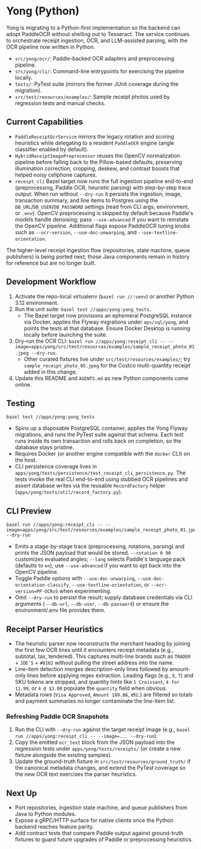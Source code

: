# Yong (Python)

Yong is migrating to a Python-first implementation so the backend can adopt PaddleOCR
without shelling out to Tesseract. The service continues to orchestrate receipt ingestion,
OCR, and LLM-assisted parsing, with the OCR pipeline now written in Python.

- `src/yong/ocr/`: Paddle-backed OCR adapters and preprocessing pipeline.
- `src/yong/cli/`: Command-line entrypoints for exercising the pipeline locally.
- `tests/`: PyTest suite (mirrors the former JUnit coverage during the migration).
- `src/test/resources/examples/`: Sample receipt photos used by regression tests and manual checks.

## Current Capabilities
- `PaddleReceiptOcrService` mirrors the legacy rotation and scoring heuristics while delegating
  to a resident `PaddleOCR` engine (angle classifier enabled by default).
- `HybridReceiptImagePreprocessor` reuses the OpenCV normalization pipeline before falling back
  to the Pillow-based defaults, preserving illumination correction, cropping, deskew, and contrast
  boosts that helped noisy cellphone captures.
- `receipt_cli` Bazel target now runs the full ingestion pipeline end-to-end (preprocessing,
  Paddle OCR, heuristic parsing) with step-by-step trace output. When run without `--dry-run` it
  persists the ingestion, image, transaction summary, and line items to Postgres using the
  `DB_URL`/`DB_USER`/`DB_PASSWORD` settings (read from CLI args, environment, or `.env`). OpenCV
  preprocessing is skipped by default because Paddle's models handle denoising; pass `--use-advanced`
  if you want to reinstate the OpenCV pipeline. Additional flags expose PaddleOCR tuning knobs such
  as `--ocr-version`, `--use-doc-unwarping`, and `--use-textline-orientation`.

The higher-level receipt ingestion flow (repositories, state machine, queue publishers) is being
ported next; those Java components remain in history for reference but are no longer built.

## Development Workflow
1. Activate the repo-local virtualenv (`bazel run //:venv`) or another Python 3.12 environment.
2. Run the unit suite: `bazel test //apps/yong:yong_tests`.
   - The Bazel target now provisions an ephemeral PostgreSQL instance via Docker, applies
     the Flyway migrations under `ops/sql/yong`, and points the tests at that database.
     Ensure Docker Desktop is running locally before launching the suite.
3. Dry-run the OCR CLI: `bazel run //apps/yong:receipt_cli -- --image=apps/yong/src/test/resources/examples/sample_receipt_photo_01.jpeg --dry-run`.
   - Other curated fixtures live under `src/test/resources/examples/`; try
     `sample_receipt_photo_05.jpeg` for the Costco multi-quantity receipt added in this change.
4. Update this README and `AGENTS.md` as new Python components come online.

## Testing
```
bazel test //apps/yong:yong_tests
```
- Spins up a disposable PostgreSQL container, applies the Yong Flyway migrations, and runs the
  PyTest suite against that schema. Each test runs inside its own transaction and rolls back on
  completion, so the database stays pristine.
- Requires Docker (or another engine compatible with the `docker` CLI) on the host.
- CLI persistence coverage lives in `apps/yong/tests/persistence/test_receipt_cli_persistence.py`.
  The tests invoke the real CLI end-to-end using stubbed OCR pipelines and assert database writes
  via the reusable `RecordFactory` helper (`apps/yong/tests/util/record_factory.py`).

## CLI Preview
```
bazel run //apps/yong:receipt_cli -- --image=apps/yong/src/test/resources/examples/sample_receipt_photo_01.jpeg --dry-run
```
- Emits a stage-by-stage trace (preprocessing, rotations, parsing) and prints the JSON payload that
  would be stored. `--rotation 0 90` customizes evaluated angles; `--lang` selects Paddle's language
  pack (defaults to `en`); use `--use-advanced` if you want to opt back into the OpenCV pipeline.
- Toggle Paddle options with `--use-doc-unwarping`, `--use-doc-orientation-classify`,
  `--use-textline-orientation`, or `--ocr-version=PP-OCRv5` when experimenting.
- Omit `--dry-run` to persist the result; supply database credentials via CLI arguments (
  `--db-url`, `--db-user`, `--db-password`) or ensure the environment/.env file provides them.

## Receipt Parser Heuristics
- The heuristic parser now reconstructs the merchant heading by joining the first few OCR lines
  until it encounters receipt metadata (e.g., subtotal, tax, tendered). This captures multi-line
  brands such as `TRADER` + `JOE'S` + `#0162` without pulling the street address into the name.
- Line-item detection merges description-only lines followed by amount-only lines before applying
  regex extraction. Leading flags (e.g., `E`, `T`) and SKU tokens are stripped, and quantity hints
  like `1 Croissant`, `4 for 11.99`, or `4 @ $3.00` populate the `quantity` field when obvious.
- Metadata rows (`Visa Approved`, `Amount 189.86`, etc.) are filtered so totals and payment
  summaries no longer contaminate the line-item list.

### Refreshing Paddle OCR Snapshots
1. Run the CLI with `--dry-run` against the target receipt image (e.g.,
   `bazel run //apps/yong:receipt_cli -- --image=... --dry-run`).
2. Copy the emitted `ocr_text` block from the JSON payload into the regression tests under
   `apps/yong/tests/receipts/` (or create a new fixture alongside the existing samples).
3. Update the ground-truth fixture in `src/test/resources/ground_truth/` if the canonical metadata
   changes, and extend the PyTest coverage so the new OCR text exercises the parser heuristics.

## Next Up
- Port repositories, ingestion state machine, and queue publishers from Java to Python modules.
- Expose a gRPC/HTTP surface for native clients once the Python backend reaches feature parity.
- Add contract tests that compare Paddle output against ground-truth fixtures to guard future
  upgrades of Paddle or preprocessing heuristics.

